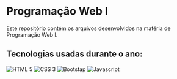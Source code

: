 ﻿# Programação Web I

Este repositório contém os arquivos desenvolvidos na matéria de Programação Web I. 
<br>
## Tecnologias usadas durante o ano:
<div style="display: inline_block;">
  <img align="center" alt="HTML 5" src="https://img.shields.io/badge/HTML5-E34F26?style=for-the-badge&logo=html5&logoColor=white">
  <img align="center" alt="CSS 3" src="https://img.shields.io/badge/CSS3-1572B6?style=for-the-badge&logo=css3&logoColor=white">
  <img align="center" alt="Bootstap" src="https://img.shields.io/badge/Bootstrap-563D7C?style=for-the-badge&logo=bootstrap&logoColor=white">
  <img align="center" alt="Javascript" src="https://img.shields.io/badge/JavaScript-F7DF1E?style=for-the-badge&logo=javascript&logoColor=black">
</div>

